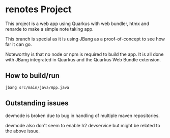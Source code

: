 # renotes Project

This project is a web app using Quarkus with web bundler, htmx and  renarde to make a simple note taking app.

This branch is special as it is using JBang as a proof-of-concept to see how far it can go.

Noteworthy is that no node or npm is required to build the app. It is all done with JBang integrated in Quarkus and the Quarkus Web Bundle extension.

## How to build/run

```shell
jbang src/main/java/App.java
```

## Outstanding issues

devmode is broken due to bug in handling of multiple maven repositories.

devmode also don't seem to enable h2 devservice but might be related to the above issue.
